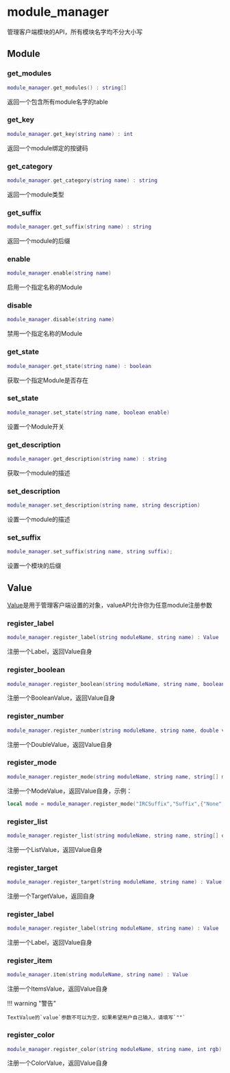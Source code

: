 # module_manager

管理客户端模块的API，所有模块名字均不分大小写

## Module

### get_modules
```lua
module_manager.get_modules() : string[]
```
返回一个包含所有module名字的table

### get_key
```lua
module_manager.get_key(string name) : int
```
返回一个module绑定的按键码

### get_category
```lua
module_manager.get_category(string name) : string
```
返回一个module类型

### get_suffix
```lua
module_manager.get_suffix(string name) : string
```
返回一个module的后缀


### enable
```lua
module_manager.enable(string name)
```
启用一个指定名称的Module

### disable
```lua
module_manager.disable(string name)
```
禁用一个指定名称的Module

### get_state
```lua
module_manager.get_state(string name) : boolean
```
获取一个指定Module是否存在

### set_state
```lua
module_manager.set_state(string name, boolean enable)
```
设置一个Module开关

### get_description
```lua
module_manager.get_description(string name) : string
```
获取一个module的描述

### set_description
```lua
module_manager.set_description(string name, string description)
```
设置一个module的描述

### set_suffix
```lua
module_manager.set_suffix(string name, string suffix);
```

设置一个模块的后缀

## Value

[Value](../objects/value.md)是用于管理客户端设置的对象，valueAPI允许你为任意module注册参数

### register_label
```lua
module_manager.register_label(string moduleName, string name) : Value
```
注册一个Label，返回Value自身

### register_boolean
```lua
module_manager.register_boolean(string moduleName, string name, boolean enable) : Value
```
注册一个BooleanValue，返回Value自身

### register_number
```lua
module_manager.register_number(string moduleName, string name, double value, double minimum, double maximum, double increment) : Value
```
注册一个DoubleValue，返回Value自身

### register_mode
```lua
module_manager.register_mode(string moduleName, string name, string[] modes, string value) : Value
```
注册一个ModeValue，返回Value自身，示例：
```lua
local mode = module_manager.register_mode("IRCSuffix","Suffix",{"None","WHITE","RED","GOLD","AQUA"},"WHITE")
```

### register_list
```lua
module_manager.register_list(string moduleName, string name, string[] options) : Value
```
注册一个ListValue，返回Value自身

### register_target
```lua
module_manager.register_target(string moduleName, string name) : Value
```
注册一个TargetValue，返回自身

### register_label
```lua
module_manager.register_label(string moduleName, string name) : Value
```
注册一个Label，返回Value自身

### register_item
```lua
module_manager.item(string moduleName, string name) : Value
```
注册一个ItemsValue，返回Value自身

!!! warning "警告"

    TextValue的`value`参数不可以为空，如果希望用户自己输入，请填写`""`

### register_color
```lua
module_manager.register_color(string moduleName, string name, int rgb) : Value
```

注册一个ColorValue，返回Value自身
